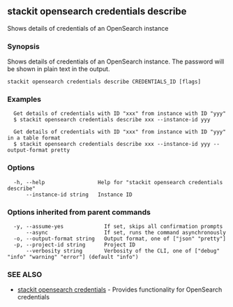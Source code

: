 ## stackit opensearch credentials describe

Shows details of credentials of an OpenSearch instance

### Synopsis

Shows details of credentials of an OpenSearch instance. The password will be shown in plain text in the output.

```
stackit opensearch credentials describe CREDENTIALS_ID [flags]
```

### Examples

```
  Get details of credentials with ID "xxx" from instance with ID "yyy"
  $ stackit opensearch credentials describe xxx --instance-id yyy

  Get details of credentials with ID "xxx" from instance with ID "yyy" in a table format
  $ stackit opensearch credentials describe xxx --instance-id yyy --output-format pretty
```

### Options

```
  -h, --help                 Help for "stackit opensearch credentials describe"
      --instance-id string   Instance ID
```

### Options inherited from parent commands

```
  -y, --assume-yes             If set, skips all confirmation prompts
      --async                  If set, runs the command asynchronously
  -o, --output-format string   Output format, one of ["json" "pretty"]
  -p, --project-id string      Project ID
      --verbosity string       Verbosity of the CLI, one of ["debug" "info" "warning" "error"] (default "info")
```

### SEE ALSO

* [stackit opensearch credentials](./stackit_opensearch_credentials.md)	 - Provides functionality for OpenSearch credentials


